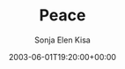 ---
title: 'Peace'
posts: 5
hash: 't121'
author: 'Sonja Elen Kisa'
date: 2003-06-01T19:20:00+00:00
sources:
  - http://forums.tokipona.org/viewtopic.php%3Ft=121.html
---